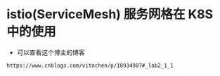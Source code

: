 # istio(ServiceMesh) 服务网格在 K8S 中的使用
- 可以查看这个博主的博客
```shell
https://www.cnblogs.com/vitochen/p/18934987#_lab2_1_1
```